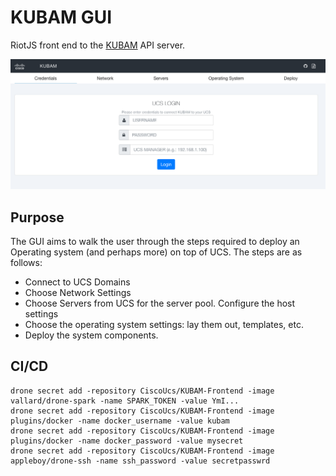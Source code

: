 # KUBAM GUI

RiotJS front end to the [KUBAM](https://github.com/CiscoUcs/KUBAM) API server. 

![](./images/dash.png)

## Purpose
The GUI aims to walk the user through the steps required to deploy an Operating system (and perhaps more) on top of UCS.  The steps are as follows: 

* Connect to UCS Domains
* Choose Network Settings
* Choose Servers from UCS for the server pool. Configure the host settings
* Choose the operating system settings: lay them out, templates, etc. 
* Deploy the system components. 



## CI/CD

```
drone secret add -repository CiscoUcs/KUBAM-Frontend -image vallard/drone-spark -name SPARK_TOKEN -value YmI...
drone secret add -repository CiscoUcs/KUBAM-Frontend -image plugins/docker -name docker_username -value kubam
drone secret add -repository CiscoUcs/KUBAM-Frontend -image plugins/docker -name docker_password -value mysecret
drone secret add -repository CiscoUcs/KUBAM-Frontend -image appleboy/drone-ssh -name ssh_password -value secretpasswrd
```

